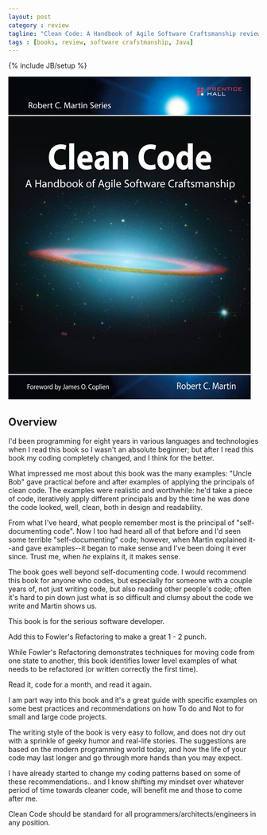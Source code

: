 ```yaml
---
layout: post
category : review
tagline: "Clean Code: A Handbook of Agile Software Craftsmanship review"
tags : [books, review, software crafstmanship, Java]
---
```

{% include JB/setup %}

![Clean Code: A Handbook of Agile Software Craftsmanship](/assets/img/reviews/clean-code.jpg)


## Overview

I'd been programming for eight years in various languages and technologies when I read this book so I wasn't an absolute beginner; but after I read this book my coding completely changed, and I think for the better.

What impressed me most about this book was the many examples: "Uncle Bob" gave practical before and after examples of applying the principals of clean code. The examples were realistic and worthwhile: he'd take a piece of code, iteratively apply different principals and by the time he was done the code looked, well, clean, both in design and readability.

From what I've heard, what people remember most is the principal of "self-documenting code". Now I too had heard all of that before and I'd seen some terrible "self-documenting" code; however, when Martin explained it--and gave examples--it began to make sense and I've been doing it ever since. Trust me, when _he_ explains it, it makes sense.

The book goes well beyond self-documenting code. I would recommend this book for anyone who codes, but especially for someone with a couple years of, not just writing code, but also reading other people's code; often it's hard to pin down just what is so difficult and clumsy about the code we write and Martin shows us.



This book is for the serious software developer.

Add this to Fowler's Refactoring to make a great 1 - 2 punch.

While Fowler's Refactoring demonstrates techniques for moving code from one state to another, this book identifies lower level examples of what needs to be refactored (or written correctly the first time).

Read it, code for a month, and read it again.

I am part way into this book and it's a great guide with specific examples on some best practices and recommendations on how To do and Not to for small and large code projects.

The writing style of the book is very easy to follow, and does not dry out with a sprinkle of geeky humor and real-life stories. The suggestions are based on the modern programming world today, and how the life of your code may last longer and go through more hands than you may expect.

I have already started to change my coding patterns based on some of these recommendations.. and I know shifting my mindset over whatever period of time towards cleaner code, will benefit me and those to come after me.

Clean Code should be standard for all programmers/architects/engineers in any position.
